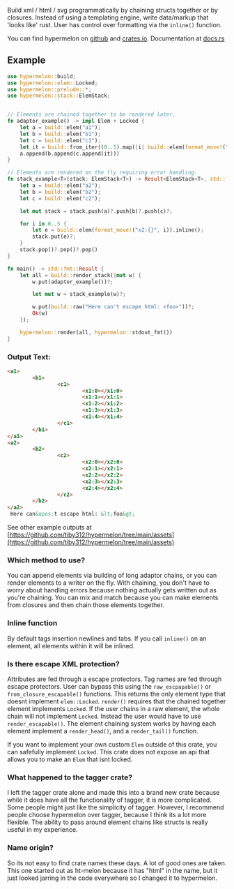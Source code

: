 Build xml / html / svg programmatically by chaining structs together or by closures. Instead of using a templating engine, write data/markup that 'looks like' rust. User has control over formatting via the `inline()` function.

You can find hypermelon on [github](https://github.com/tiby312/hypermelon) and [crates.io](https://crates.io/crates/hypermelon).
Documentation at [docs.rs](https://docs.rs/hypermelon)


## Example

```rust
use hypermelon::build;
use hypermelon::elem::Locked;
use hypermelon::prelude::*;
use hypermelon::stack::ElemStack;


// Elements are chained together to be rendered later.
fn adaptor_example() -> impl Elem + Locked {
    let a = build::elem("a1");
    let b = build::elem("b1");
    let c = build::elem("c1");
    let it = build::from_iter((0..5).map(|i| build::elem(format_move!("x1:{}", i)).inline()));
    a.append(b.append(c.append(it)))
}

// Elements are rendered on the fly requiring error handling.
fn stack_example<T>(stack: ElemStack<T>) -> Result<ElemStack<T>, std::fmt::Error> {
    let a = build::elem("a2");
    let b = build::elem("b2");
    let c = build::elem("c2");

    let mut stack = stack.push(a)?.push(b)?.push(c)?;

    for i in 0..5 {
        let e = build::elem(format_move!("x2:{}", i)).inline();
        stack.put(e)?;
    }
    stack.pop()?.pop()?.pop()
}

fn main() -> std::fmt::Result {
    let all = build::render_stack(|mut w| {
        w.put(adaptor_example())?;

        let mut w = stack_example(w)?;

        w.put(build::raw("Here can't escape html: <foo>"))?;
        Ok(w)
    });

    hypermelon::render(all, hypermelon::stdout_fmt())
}

```

### Output Text:
```html
<a1>
        <b1>
                <c1>
                        <x1:0></x1:0>
                        <x1:1></x1:1>
                        <x1:2></x1:2>
                        <x1:3></x1:3>
                        <x1:4></x1:4>
                </c1>
        </b1>
</a1>
<a2>
        <b2>
                <c2>
                        <x2:0></x2:0>
                        <x2:1></x2:1>
                        <x2:2></x2:2>
                        <x2:3></x2:3>
                        <x2:4></x2:4>
                </c2>
        </b2>
</a2>
 Here can&apos;t escape html: &lt;foo&gt;
 ```

See other example outputs at [https://github.com/tiby312/hypermelon/tree/main/assets](https://github.com/tiby312/hypermelon/tree/main/assets)



### Which method to use?

You can append elements via building of long adaptor chains, or you can render
elements to a writer on the fly. With chaining,
you don't have to worry about handling errors because nothing actually gets written out
as you're chaining. 
You can mix and match because you can make elements from closures and then chain those elements together.

### Inline function

By default tags insertion newlines and tabs. If you call `inline()` on an element, all elements
within it will be inlined. 

### Is there escape XML protection?

Attributes are fed through a escape protectors. Tag names are fed through escape protectors. 
User can bypass this using the `raw_escpapable()` or `from_closure_escapable()` functions. This returns the only element type that doesnt implement `elem::Locked`.
`render()` requires that the chained together element implements `Locked`. If the user chains in a raw element, the whole
chain will not implement `Locked`. Instead the user would have to use `render_escapable()`. The element chaining system works by having each element implement a `render_head()`, and a `render_tail()` function.

If you want to implement your own custom `Elem` outside of this crate, you can safefully implement `Locked`. This crate does not expose an api that allows you to make an `Elem` that isnt locked. 


### What happened to the tagger crate?

I left the tagger crate alone and made this into a brand new crate because while it does have all
the functionality of tagger, it is more complicated. Some people might just like the simplicity of tagger. However, I recommend people choose hypermelon over tagger, because I think its a lot more flexible. The ability to pass around element chains like structs is really useful in my experience.

### Name origin?

So its not easy to find crate names these days. A lot of good ones are taken. This one started out as ht-melon because it has "html" in the name, but it just looked jarring in the code everywhere so I changed it to hypermelon.